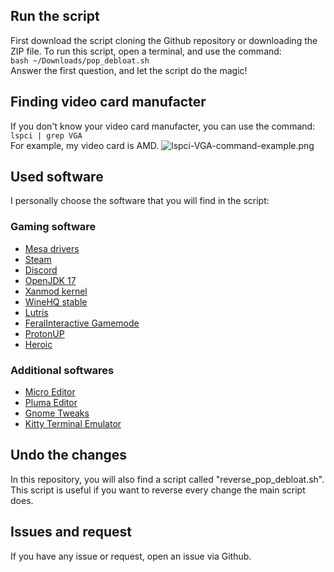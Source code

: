 ## Run the script
First download the script cloning the Github repository or downloading the ZIP file.
To run this script, open a terminal, and use the command: <br>
`bash ~/Downloads/pop_debloat.sh` <br>
Answer the first question, and let the script do the magic!
## Finding video card manufacter
If you don't know your video card manufacter, you can use the command: <br>
`lspci | grep VGA` <br>
For example, my video card is AMD.
![lspci-VGA-command-example.png](https://de.catbox.moe/o6wxcv.png)
## Used software
I personally choose the software that you will find in the script:
### Gaming software
- [Mesa drivers](https://gitlab.freedesktop.org/mesa)
- [Steam](https://store.steampowered.com)
- [Discord](https://discord.com)
- [OpenJDK 17](https://openjdk.java.net/projects/jdk/17)
- [Xanmod kernel](https://xanmod.org)
- [WineHQ stable](https://www.winehq.org)
- [Lutris](https://lutris.net)
- [FeralInteractive Gamemode](https://github.com/FeralInteractive/gamemode)
- [ProtonUP](https://github.com/AUNaseef/protonup)
- [Heroic](https://heroicgameslauncher.com)
### Additional softwares
- [Micro Editor](https://micro-editor.github.io)
- [Pluma Editor](https://wiki.mate-desktop.org/mate-desktop/applications/pluma)
- [Gnome Tweaks](https://wiki.gnome.org/Apps/Tweaks)
- [Kitty Terminal Emulator](https://github.com/kovidgoyal/kitty)
## Undo the changes
In this repository, you will also find a script called "reverse_pop_debloat.sh". This script is useful if you want to reverse every change the main script does.
## Issues and request
If you have any issue or request, open an issue via Github.
